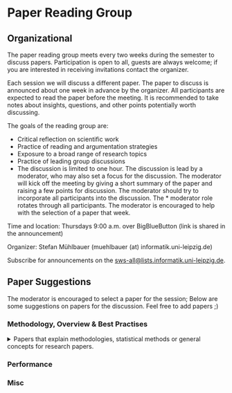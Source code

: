 # Paper Reading Group

## Organizational
The paper reading group meets every two weeks during the semester to discuss papers. Participation is open to all, guests are always welcome; if you are interested in receiving invitations contact the organizer.

Each session we will discuss a different paper. The paper to discuss is announced about one week in advance by the organizer. All participants are expected to read the paper before the meeting. It is recommended to take notes about insights, questions, and other points potentially worth discussing.

The goals of the reading group are:

* Critical reflection on scientific work
* Practice of reading and argumentation strategies
* Exposure to a broad range of research topics
* Practice of leading group discussions
* The discussion is limited to one hour. The discussion is lead by a moderator, who may also set a focus for the discussion. The moderator will kick off the meeting by giving a short summary of the paper and raising a few points for discussion. The moderator should try to incorporate all participants into the discussion. The * moderator role rotates through all participants. The moderator is encouraged to help with the selection of a paper that week.

Time and location: Thursdays 9:00 a.m. over BigBlueButton (link is shared in the announcement)

Organizer: Stefan Mühlbauer (muehlbauer (at) informatik.uni-leipzig.de)

Subscribe for announcements on the sws-all@lists.informatik.uni-leipzig.de.

## Paper Suggestions
The moderator is encouraged to select a paper for the session; Below are some suggestions on papers for the discussion. Feel free to add papers ;)

### Methodology, Overview & Best Practises
<details>
<summary>Papers that explain methodologies, statistical methods or general concepts for research papers.</summary>
  <br>
  
* H. Larsson, E. Lindqvist and R. Torkar, "Outliers and Replication in Software Engineering," 2014 21st Asia-Pacific Software Engineering Conference, Jeju, 2014, pp. 207-214, doi: 10.1109/APSEC.2014.40.
* Janet Siegmund, Norbert Siegmund, and Sven Apel. 2015. Views on internal and external validity in empirical software engineering. In Proceedings of the 37th International Conference on Software Engineering - Volume 1 (ICSE '15). IEEE Press, 9–19.
* Klaas-Jan Stol, Paul Ralph, and Brian Fitzgerald. 2016. Grounded theory in software engineering research: a critical review and guidelines. In Proceedings of the 38th International Conference on Software Engineering (ICSE '16). Association for Computing Machinery, New York, NY, USA, 120–131. DOI:https://doi.org/10.1145/2884781.2884833
* Mark Harman. 2007. The Current State and Future of Search Based Software Engineering. In 2007 Future of Software Engineering (FOSE '07). IEEE Computer Society, USA, 342–357. DOI:https://doi.org/10.1109/FOSE.2007.29
* Pedro Domingos. 2012. A few useful things to know about machine learning. Commun. ACM 55, 10 (October 2012), 78–87. DOI:https://doi.org/10.1145/2347736.2347755
* Andreas Zeller, Thomas Zimmermann, and Christian Bird. 2011. Failure is a four-letter word: a parody in empirical research. In Proceedings of the 7th International Conference on Predictive Models in Software Engineering (Promise '11). Association for Computing Machinery, New York, NY, USA, Article 5, 1–7. DOI:https://doi.org/10.1145/2020390.2020395
* Todd Mytkowicz, Amer Diwan, Matthias Hauswirth, and Peter F. Sweeney. 2009. Producing wrong data without doing anything obviously wrong! In Proceedings of the 14th international conference on Architectural support for programming languages and operating systems (ASPLOS XIV). Association for Computing Machinery, New York, NY, USA, 265–276. DOI:https://doi.org/10.1145/1508244.1508275
</details>


### Performance

### Misc
